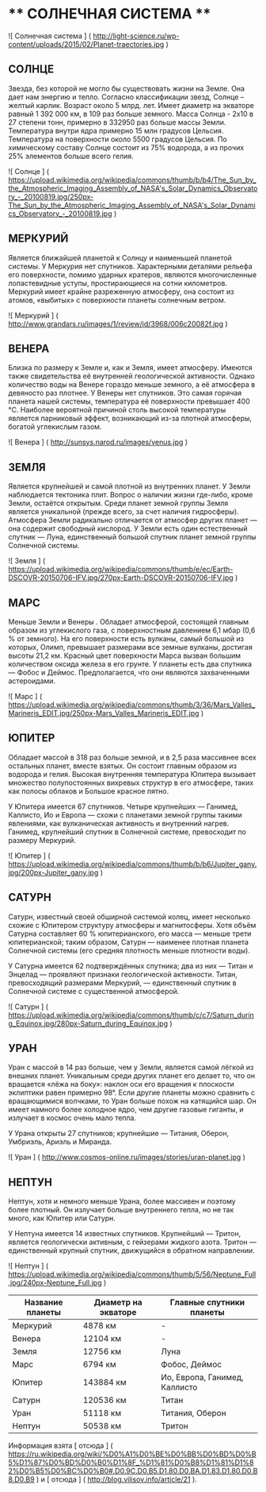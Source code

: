 # ** СОЛНЕЧНАЯ СИСТЕМА **

![ Солнечная система ] ( http://light-science.ru/wp-content/uploads/2015/02/Planet-traectories.jpg )
## СОЛНЦЕ
Звезда, без которой не могло бы существовать жизни на Земле. Она дает нам энергию и тепло. Согласно классификации звезд, Солнце – желтый карлик. Возраст около 5 млрд. лет. Имеет диаметр на экваторе равный 1 392 000 км, в 109 раз больше земного. Масса Солнца - 2х10 в 27 степени тонн, примерно в 332950 раз больше массы Земли. Температура внутри ядра примерно 15 млн градусов Цельсия. Температура на поверхности около 5500 градусов Цельсия. По химическому составу Солнце состоит из 75% водорода, а из прочих 25% элементов больше всего гелия.

![ Солнце ] ( https://upload.wikimedia.org/wikipedia/commons/thumb/b/b4/The_Sun_by_the_Atmospheric_Imaging_Assembly_of_NASA's_Solar_Dynamics_Observatory_-_20100819.jpg/250px-The_Sun_by_the_Atmospheric_Imaging_Assembly_of_NASA's_Solar_Dynamics_Observatory_-_20100819.jpg )

## МЕРКУРИЙ
Является ближайшей планетой к Солнцу и наименьшей планетой системы. У Меркурия нет спутников. Характерными деталями рельефа его поверхности, помимо ударных кратеров, являются многочисленные лопастевидные уступы, простирающиеся на сотни километров. Меркурий имеет крайне разреженную атмосферу, она состоит из атомов, «выбитых» с поверхности планеты солнечным ветром.

![ Меркурий ] ( http://www.grandars.ru/images/1/review/id/3968/006c20082f.jpg )

## ВЕНЕРА
Близка по размеру к Земле и, как и Земля, имеет атмосферу. Имеются также свидетельства её внутренней геологической активности. Однако количество воды на Венере гораздо меньше земного, а её атмосфера в девяносто раз плотнее. У Венеры нет спутников. Это самая горячая планета нашей системы, температура её поверхности превышает 400 °C. Наиболее вероятной причиной столь высокой температуры является парниковый эффект, возникающий из-за плотной атмосферы, богатой углекислым газом.

![ Венера ] ( http://sunsys.narod.ru/images/venus.jpg )

## ЗЕМЛЯ
Является крупнейшей и самой плотной из внутренних планет. У Земли наблюдается тектоника плит. Вопрос о наличии жизни где-либо, кроме Земли, остаётся открытым. Среди планет земной группы Земля является уникальной (прежде всего, за счет наличия гидросферы). Атмосфера Земли радикально отличается от атмосфер других планет — она содержит свободный кислород. У Земли есть один естественный спутник — Луна, единственный большой спутник планет земной группы Солнечной системы.

![ Земля ] ( https://upload.wikimedia.org/wikipedia/commons/thumb/e/ec/Earth-DSCOVR-20150706-IFV.jpg/270px-Earth-DSCOVR-20150706-IFV.jpg )

## МАРС
Меньше Земли и Венеры . Обладает атмосферой, состоящей главным образом из углекислого газа, с поверхностным давлением 6,1 мбар (0,6 % от земного). На его поверхности есть вулканы, самый большой из которых, Олимп, превышает размерами все земные вулканы, достигая высоты 21,2 км. Красный цвет поверхности Марса вызван большим количеством оксида железа в его грунте. У планеты есть два спутника — Фобос и Деймос. Предполагается, что они являются захваченными астероидами.

![ Марс ] ( https://upload.wikimedia.org/wikipedia/commons/thumb/3/36/Mars_Valles_Marineris_EDIT.jpg/250px-Mars_Valles_Marineris_EDIT.jpg )

## ЮПИТЕР
Обладает массой в 318 раз больше земной, и в 2,5 раза массивнее всех остальных планет, вместе взятых. Он состоит главным образом из водорода и гелия. Высокая внутренняя температура Юпитера вызывает множество полупостоянных вихревых структур в его атмосфере, таких как полосы облаков и Большое красное пятно.

У Юпитера имеется 67 спутников. Четыре крупнейших — Ганимед, Каллисто, Ио и Европа — схожи с планетами земной группы такими явлениями, как вулканическая активность и внутренний нагрев. Ганимед, крупнейший спутник в Солнечной системе, превосходит по размеру Меркурий.

![ Юпитер ] ( https://upload.wikimedia.org/wikipedia/commons/thumb/b/b6/Jupiter_gany.jpg/200px-Jupiter_gany.jpg )

## САТУРН
Сатурн, известный своей обширной системой колец, имеет несколько схожие с Юпитером структуру атмосферы и магнитосферы. Хотя объём Сатурна составляет 60 % юпитерианского, его масса — меньше трети юпитерианской; таким образом, Сатурн — наименее плотная планета Солнечной системы (его средняя плотность меньше плотности воды).

У Сатурна имеется 62 подтверждённых спутника; два из них — Титан и Энцелад — проявляют признаки геологической активности. Титан, превосходящий размерами Меркурий, — единственный спутник в Солнечной системе с существенной атмосферой.

![ Сатурн ] ( https://upload.wikimedia.org/wikipedia/commons/thumb/c/c7/Saturn_during_Equinox.jpg/280px-Saturn_during_Equinox.jpg )

## УРАН
Уран с массой в 14 раз больше, чем у Земли, является самой лёгкой из внешних планет. Уникальным среди других планет его делает то, что он вращается «лёжа на боку»: наклон оси его вращения к плоскости эклиптики равен примерно 98°. Если другие планеты можно сравнить с вращающимися волчками, то Уран больше похож на катящийся шар. Он имеет намного более холодное ядро, чем другие газовые гиганты, и излучает в космос очень мало тепла.

У Урана открыты 27 спутников; крупнейшие — Титания, Оберон, Умбриэль, Ариэль и Миранда.

![ Уран ] ( http://www.cosmos-online.ru/images/stories/uran-planet.jpg )

## НЕПТУН
Нептун, хотя и немного меньше Урана, более массивен и поэтому более плотный. Он излучает больше внутреннего тепла, но не так много, как Юпитер или Сатурн.

У Нептуна имеется 14 известных спутников. Крупнейший — Тритон, является геологически активным, с гейзерами жидкого азота. Тритон — единственный крупный спутник, движущийся в обратном направлении.

![ Нептун ] ( https://upload.wikimedia.org/wikipedia/commons/thumb/5/56/Neptune_Full.jpg/240px-Neptune_Full.jpg )

Название планеты | Диаметр на экваторе | Главные спутники планеты
------------ | ------------- | -------------
Меркурий| 4878 км | -
Венера | 12104 км | -
Земля | 12756 км | Луна
Марс | 6794 км | Фобос, Деймос
Юпитер | 143884  км | Ио, Европа, Ганимед, Каллисто
Сатурн | 120536 км | Титан
Уран | 51118 км | Титания, Оберон
Нептун | 50538 км | Тритон

Информация взята  [ отсюда ] ( https://ru.wikipedia.org/wiki/%D0%A1%D0%BE%D0%BB%D0%BD%D0%B5%D1%87%D0%BD%D0%B0%D1%8F_%D1%81%D0%B8%D1%81%D1%82%D0%B5%D0%BC%D0%B0#.D0.9C.D0.B5.D1.80.D0.BA.D1.83.D1.80.D0.B8.D0.B9 ) и  [ отсюда ] ( http://blog.vilisov.info/article/21 ).
